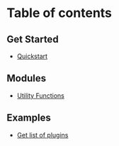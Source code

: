 # Table of contents

## Get Started

* [Quickstart](get-started/quickstart.md)

## Modules

* [Utility Functions](modules/utility-functions.md)

## Examples

* [Get list of plugins](examples/get-list-of-plugins.md)
